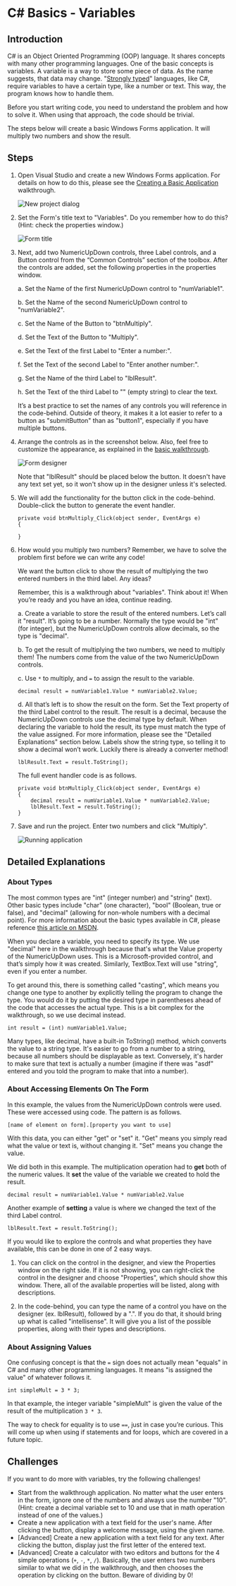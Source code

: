 ﻿C# Basics - Variables
=====================

## Introduction

C# is an Object Oriented Programming (OOP) language.  It shares concepts with many other programming languages.  One of the basic concepts is variables.  A variable is a way to store some piece of data.  As the name suggests, that data may change.  "[Strongly typed](https://en.wikipedia.org/wiki/Strong_and_weak_typing)" languages, like C#, require variables to have a certain type, like a number or text.  This way, the program knows how to handle them.

Before you start writing code, you need to understand the problem and how to solve it.  When using that approach, the code should be trivial. 

The steps below will create a basic Windows Forms application.  It will multiply two numbers and show the result.

## Steps

1. Open Visual Studio and create a new Windows Forms application.  For details on how to do this, please see the [Creating a Basic Application](getting-started-with-dotnet.md) walkthrough.

    ![New project dialog](images/variables-01.png "New project dialog")
 
2. Set the Form's title text to "Variables".  Do you remember how to do this?  (Hint: check the properties window.)

    ![Form title](images/variables-02.png "Form title")
 
3. Next, add two NumericUpDown controls, three Label controls, and a Button control from the “Common Controls” section of the toolbox.  After the controls are added, set the following properties in the properties window.

	a. Set the Name of the first NumericUpDown control to "numVariable1".
	
	b. Set the Name of the second NumericUpDown control to "numVariable2".
	
	c. Set the Name of the Button to "btnMultiply".
	
	d. Set the Text of the Button to "Multiply".
	
	e. Set the Text of the first Label to "Enter a number:".
	
	f. Set the Text of the second Label to "Enter another number:".
	
	g. Set the Name of the third Label to "lblResult".
	
	h. Set the Text of the third Label to "" (empty string) to clear the text.

	It’s a best practice to set the names of any controls you will reference in the code-behind.  Outside of theory, it makes it a lot easier to refer to a button as "submitButton" than as "button1", especially if you have multiple buttons.

4. Arrange the controls as in the screenshot below.  Also, feel free to customize the appearance, as explained in the [basic walkthrough](getting-started-with-dotnet.md).

    ![Form designer](images/variables-03.png "Form designer")
	
	Note that "lblResult" should be placed below the button.  It doesn't have any text set yet, so it won't show up in the designer unless it's selected.

5. We will add the functionality for the button click in the code-behind.  Double-click the button to generate the event handler.

	```
	private void btnMultiply_Click(object sender, EventArgs e)
	{
	
	}
	```
 
6. How would you multiply two numbers?  Remember, we have to solve the problem first before we can write any code!

	We want the button click to show the result of multiplying the two entered numbers in the third label.  Any ideas?
	
	Remember, this is a walkthrough about "variables".  Think about it!  When you’re ready and you have an idea, continue reading.

	a. Create a variable to store the result of the entered numbers.  Let’s call it "result".  It’s going to be a number.  Normally the type would be "int" (for integer), but the NumericUpDown controls allow decimals, so the type is "decimal".

	b. To get the result of multiplying the two numbers, we need to multiply them!  The numbers come from the value of the two NumericUpDown controls.

	c. Use `*` to multiply, and `=` to assign the result to the variable.

	```
	decimal result = numVariable1.Value * numVariable2.Value;
	```

	d. All that’s left is to show the result on the form.  Set the Text property of the third Label control to the result.  The result is a decimal, because the NumericUpDown controls use the decimal type by default.  When declaring the variable to hold the result, its type must match the type of the value assigned.  For more information, please see the "Detailed Explanations" section below.  Labels show the string type, so telling it to show a decimal won’t work.  Luckily there is already a converter method!

	```
	lblResult.Text = result.ToString();
	```
	
	The full event handler code is as follows.
	
	```
	private void btnMultiply_Click(object sender, EventArgs e)
	{
	    decimal result = numVariable1.Value * numVariable2.Value;
	    lblResult.Text = result.ToString();
	}
	```
 
7. Save and run the project.  Enter two numbers and click "Multiply".

    ![Running application](images/variables-04.png "Running application")
 
## Detailed Explanations

### About Types

The most common types are "int" (integer number) and "string" (text).  Other basic types include "char" (one character), "bool" (Boolean, true or false), and "decimal" (allowing for non-whole numbers with a decimal point).  For more information about the basic types available in C#, please reference [this article on MSDN](https://msdn.microsoft.com/en-us/library/ya5y69ds.aspx).

When you declare a variable, you need to specify its type.  We use "decimal" here in the walkthrough because that's what the Value property of the NumericUpDown uses.  This is a Microsoft-provided control, and that’s simply how it was created.  Similarly, TextBox.Text will use "string", even if you enter a number.

To get around this, there is something called "casting", which means you change one type to another by explicitly telling the program to change the type.  You would do it by putting the desired type in parentheses ahead of the code that accesses the actual type.  This is a bit complex for the walkthrough, so we use decimal instead.

```
int result = (int) numVariable1.Value;
```

Many types, like decimal, have a built-in ToString() method, which converts the value to a string type.  It's easier to go from a number to a string, because all numbers should be displayable as text.  Conversely, it's harder to make sure that text is actually a number (imagine if there was "asdf" entered and you told the program to make that into a number).

### About Accessing Elements On The Form

In this example, the values from the NumericUpDown controls were used.  These were accessed using code.  The pattern is as follows.

```
[name of element on form].[property you want to use]
```

With this data, you can either "get" or "set" it.  "Get" means you simply read what the value or text is, without changing it.  "Set" means you change the value.

We did both in this example.  The multiplication operation had to **get** both of the numeric values.  It **set** the value of the variable we created to hold the result.

```
decimal result = numVariable1.Value * numVariable2.Value
```

Another example of **setting** a value is where we changed the text of the third Label control.

```
lblResult.Text = result.ToString();
```

If you would like to explore the controls and what properties they have available, this can be done in one of 2 easy ways.

1.	You can click on the control in the designer, and view the Properties window on the right side.  If it is not showing, you can right-click the control in the designer and choose "Properties", which should show this window.  There, all of the available properties will be listed, along with descriptions.

2.	In the code-behind, you can type the name of a control you have on the designer (ex. lblResult), followed by a ".".  If you do that, it should bring up what is called "intellisense".  It will give you a list of the possible properties, along with their types and descriptions.

### About Assigning Values

One confusing concept is that the `=` sign does not actually mean "equals" in C# and many other programming languages.  It means "is assigned the value" of whatever follows it.

```
int simpleMult = 3 * 3;
```

In that example, the integer variable "simpleMult" is given the value of the result of the multiplication `3 * 3`.

The way to check for equality is to use `==`, just in case you’re curious.  This will come up when using if statements and for loops, which are covered in a future topic.

## Challenges

If you want to do more with variables, try the following challenges!

* Start from the walkthrough application.  No matter what the user enters in the form, ignore one of the numbers and always use the number "10". (Hint: create a decimal variable set to 10 and use that in math operation instead of one of the values.)
* Create a new application with a text field for the user's name.  After clicking the button, display a welcome message, using the given name.
* [Advanced] Create a new application with a text field for any text.  After clicking the button, display just the first letter of the entered text.
* [Advanced] Create a calculator with two editors and buttons for the 4 simple operations (`+`, `-`, `*`, `/`).  Basically, the user enters two numbers similar to what we did in the walkthrough, and then chooses the operation by clicking on the button.  Beware of dividing by 0!
